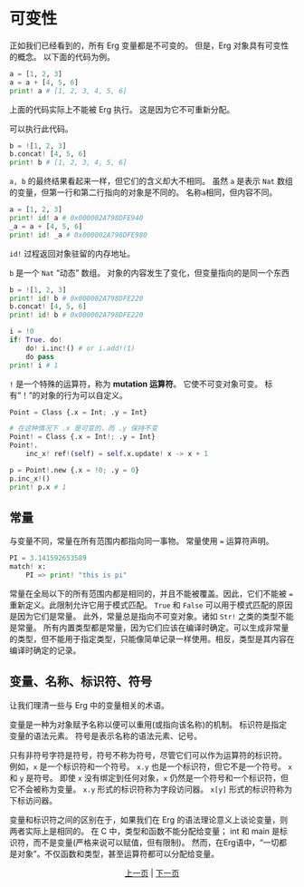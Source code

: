 # 可变性

正如我们已经看到的，所有 Erg 变量都是不可变的。 但是，Erg 对象具有可变性的概念。
以下面的代码为例。

```python
a = [1, 2, 3]
a = a + [4, 5, 6]
print! a # [1, 2, 3, 4, 5, 6]
```

上面的代码实际上不能被 Erg 执行。 这是因为它不可重新分配。

可以执行此代码。

```python
b = ![1, 2, 3]
b.concat! [4, 5, 6]
print! b # [1, 2, 3, 4, 5, 6]
```

`a, b` 的最终结果看起来一样，但它们的含义却大不相同。
虽然 `a` 是表示 `Nat` 数组的变量，但第一行和第二行指向的对象是不同的。 名称`a`相同，但内容不同。

```python
a = [1, 2, 3]
print! id! a # 0x000002A798DFE940
_a = a + [4, 5, 6]
print! id! _a # 0x000002A798DFE980
```

`id!` 过程返回对象驻留的内存地址。

`b` 是一个 `Nat` “动态” 数组。 对象的内容发生了变化，但变量指向的是同一个东西

```python
b = ![1, 2, 3]
print! id! b # 0x000002A798DFE220
b.concat! [4, 5, 6]
print! id! b # 0x000002A798DFE220
```

```python
i = !0
if! True. do!
    do! i.inc!() # or i.add!(1)
    do pass
print! i # 1
```

`!` 是一个特殊的运算符，称为 __mutation 运算符__。 它使不可变对象可变。
标有“！”的对象的行为可以自定义。

```python
Point = Class {.x = Int; .y = Int}

# 在这种情况下 .x 是可变的，而 .y 保持不变
Point! = Class {.x = Int!; .y = Int}
Point!.
    inc_x! ref!(self) = self.x.update! x -> x + 1

p = Point!.new {.x = !0; .y = 0}
p.inc_x!()
print! p.x # 1
```

## 常量

与变量不同，常量在所有范围内都指向同一事物。
常量使用 `=` 运算符声明。

```python
PI = 3.141592653589
match! x:
    PI => print! "this is pi"
```

常量在全局以下的所有范围内都是相同的，并且不能被覆盖。因此，它们不能被 ``=`` 重新定义。此限制允许它用于模式匹配。
`True` 和 `False` 可以用于模式匹配的原因是因为它们是常量。
此外，常量总是指向不可变对象。诸如 `Str!` 之类的类型不能是常量。
所有内置类型都是常量，因为它们应该在编译时确定。可以生成非常量的类型，但不能用于指定类型，只能像简单记录一样使用。相反，类型是其内容在编译时确定的记录。

## 变量、名称、标识符、符号

让我们理清一些与 Erg 中的变量相关的术语。

变量是一种为对象赋予名称以便可以重用(或指向该名称)的机制。
标识符是指定变量的语法元素。
符号是表示名称的语法元素、记号。

只有非符号字符是符号，符号不称为符号，尽管它们可以作为运算符的标识符。
例如，`x` 是一个标识符和一个符号。 `x.y` 也是一个标识符，但它不是一个符号。 `x` 和 `y` 是符号。
即使 `x` 没有绑定到任何对象，`x` 仍然是一个符号和一个标识符，但它不会被称为变量。
`x.y` 形式的标识符称为字段访问器。
`x[y]` 形式的标识符称为下标访问器。

变量和标识符之间的区别在于，如果我们在 Erg 的语法理论意义上谈论变量，则两者实际上是相同的。
在 C 中，类型和函数不能分配给变量； int 和 main 是标识符，而不是变量(严格来说可以赋值，但有限制)。
然而，在Erg语中，“一切都是对象”。不仅函数和类型，甚至运算符都可以分配给变量。

<p align='center'>
    <a href='./16_iterator.md'>上一页</a> | <a href='./18_ownership.md'>下一页</a>
</p>
